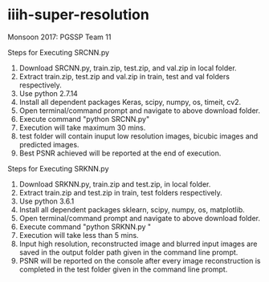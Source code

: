 # iiih-super-resolution
Monsoon 2017: PGSSP Team 11

Steps for Executing SRCNN.py
1) Download SRCNN.py, train.zip, test.zip, and val.zip in local folder.
2) Extract train.zip, test.zip and val.zip in train, test and val folders respectively.
3) Use python 2.7.14
3) Install all dependent packages Keras, scipy, numpy, os, timeit, cv2.
4) Open terminal/command prompt and navigate to above download folder.
5) Execute command "python SRCNN.py"
6) Execution will take maximum 30 mins.
7) test folder will contain inuput low resolution images, bicubic images and predicted images.
8) Best PSNR achieved will be reported at the end of execution.

Steps for Executing SRKNN.py
1) Download SRKNN.py, train.zip and test.zip, in local folder.
2) Extract train.zip and test.zip in train, test folders respectively.
3) Use python 3.6.1
3) Install all dependent packages sklearn, scipy, numpy, os, matplotlib.
4) Open terminal/command prompt and navigate to above download folder.
5) Execute command "python SRKNN.py <Path of the train folder> <Path for the test folder> <Path for the output to be saved>"
6) Execution will take less than 5 mins.
7) Input high resolution, reconstructed image and blurred input images are saved in the output folder path given in the command
   line prompt.
8) PSNR will be reported on the console after every image reconstruction is completed in the test folder given in the command 
   line prompt.
